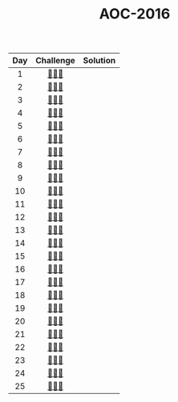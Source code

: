 # <p align="center"> AOC-2016 </p>
<br>

| Day | Challenge | Solution |
|:---:|:---:|:---:|
| 1 | [🎁🎄🎁](https://adventofcode.com/2016/day/1) | [](./src/day01) | 
| 2 | [🎁🎄🎁](https://adventofcode.com/2016/day/2) | [](./src/day02) | 
| 3 | [🎁🎄🎁](https://adventofcode.com/2016/day/3) | [](./src/day03) | 
| 4 | [🎁🎄🎁](https://adventofcode.com/2016/day/4) | [](./src/day04)|
| 5 | [🎁🎄🎁](https://adventofcode.com/2016/day/5) | [](./src/day05) |
| 6 | [🎁🎄🎁](https://adventofcode.com/2016/day/6) | [](./src/day06) |
| 7 | [🎁🎄🎁](https://adventofcode.com/2016/day/7) | [](./src/day07) |
| 8 | [🎁🎄🎁](https://adventofcode.com/2016/day/8) | [](./src/day08) |
| 9 | [🎁🎄🎁](https://adventofcode.com/2016/day/9) | [](./src/day09) |
| 10 | [🎁🎄🎁](https://adventofcode.com/2016/day/10) | [](./src/day10) |
| 11 | [🎁🎄🎁](https://adventofcode.com/2016/day/11) | [](./src/day11) |
| 12 | [🎁🎄🎁](https://adventofcode.com/2016/day/12) | [](./src/day12) |
| 13 | [🎁🎄🎁](https://adventofcode.com/2016/day/13) | [](./src/day13) |
| 14 | [🎁🎄🎁](https://adventofcode.com/2016/day/14) | [](./src/day14) |
| 15 | [🎁🎄🎁](https://adventofcode.com/2016/day/15) | [](./src/day15) |
| 16 | [🎁🎄🎁](https://adventofcode.com/2016/day/16) | [](./src/day16) |
| 17 | [🎁🎄🎁](https://adventofcode.com/2016/day/17) | [](./src/day17) |
| 18 | [🎁🎄🎁](https://adventofcode.com/2016/day/18) | [](./src/day18) |
| 19 | [🎁🎄🎁](https://adventofcode.com/2016/day/19) | [](./src/day19) |
| 20 | [🎁🎄🎁](https://adventofcode.com/2016/day/20) | [](./src/day20) |
| 21 | [🎁🎄🎁](https://adventofcode.com/2016/day/21) | [](./src/day21) |
| 22 | [🎁🎄🎁](https://adventofcode.com/2016/day/22) | [](./src/day22) |
| 23 | [🎁🎄🎁](https://adventofcode.com/2016/day/23) | [](./src/day23) |
| 24 | [🎁🎄🎁](https://adventofcode.com/2016/day/24) | [](./src/day24) |
| 25 | [🎁🎄🎁](https://adventofcode.com/2016/day/25) | [](./src/day25) |
